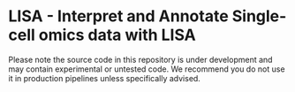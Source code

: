 # LISA - Interpret and Annotate Single-cell omics data with LISA

Please note the source code in this repository is under development and may contain experimental or untested code. We recommend you do not use it in production pipelines unless specifically advised.